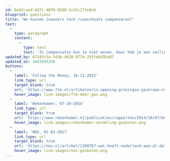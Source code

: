 ```yaml
---
id: 6e62caed-dd7c-48f0-9580-2cd1c273e8cb
blueprint: questions
title: 'We kunnen inwoners toch ruimschoots compenseren?'
text:
  -
    type: paragraph
    content:
      -
        type: text
        text: 'In compensatie kun je niet wonen. Daar heb je een veilige woning voor nodig. Om woningen veilig te maken, heb je naast geld, vooral ook tijd nodig. Daarbij: als de huizenmarkt na een nieuwe beving instort, ga je die dan ook compenseren? En dan is er nog de stroperige afhandeling van het huidige compensatieproces: in 2017 had de NAM bijna 1,2 miljard uitgegeven aan het compenseren van de Groningers. Slechts een kwart daarvan is gegaan naar schade-uitkeringen voor de Groningers.'
updated_by: 67345c5a-fd3b-4628-977e-291fddd3ba07
updated_at: 1663595350
buttons:
  -
    label: 'Follow the Money, 16-11-2022'
    link_type: url
    target_blank: true
    url: 'https://www.ftm.nl/artikelen/is-opening-groningse-gaskraan-realistisch'
    hover_image: link-images/ftm-meer-gas.png
  -
    label: 'Rekenkamer, 07-10-2014'
    link_type: url
    target_blank: true
    url: 'https://www.rekenkamer.nl/publicaties/rapporten/2014/10/07/besteding-van-aardgasbaten-feiten-cijfers-en-scenarios'
    hover_image: link-images/rekenkamer-verdeling-gasbaten.png
  -
    label: 'NOS, 01-03-2017'
    link_type: url
    target_blank: true
    url: 'https://nos.nl/artikel/2160767-wat-heeft-nederland-aan-al-dat-gas-verdiend-en-wat-willen-partijen-nu'
    hover_image: link-images/nos-gasbaten.png
---
```

